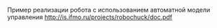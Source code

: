 Пример реализации робота с использованием автоматной модели управления
http://is.ifmo.ru/projects/robochuck/doc.pdf
